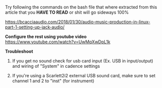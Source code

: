 
Try following the commands on the bash file that where extracted from this
article that you **HAVE TO READ** or shit will go sideways 100%

https://bcacciaaudio.com/2018/01/30/audio-music-production-in-linux-part-1-setting-up-jack-audio/

**Configure the rest using youtube video**  
https://www.youtube.com/watch?v=UwMqXwDpL1k

**Troubleshoot**
1) If you get no sound check for usb card input (Ex. USB in input/output)
   and wiring of "System" in cadence settings

2) If you're using a Scarlett2i2 external USB sound card, make sure to set
   channel 1 and 2 to "inst" (for instrument) 

